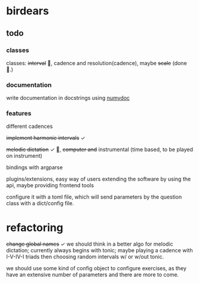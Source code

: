 # birdears

## todo

### classes

classes: ~~interval~~ :tada:, cadence and resolution(cadence), maybe ~~scale~~
(done :tada:.)

### documentation

write documentation in docstrings using [numydoc](https://github.com/numpy/numpy/blob/master/doc/HOWTO_DOCUMENT.rst.txt#documenting-classes)

### features

different cadences

~~implement harmonic intervals~~ ✓

~~melodic dictation~~ ✓ :tada:, ~~computer and~~ instrumental (time based,
to be played on instrument)

bindings with argparse

plugins/extensions, easy way of users extending the software by using the api,
maybe providing frontend tools

configure it with a toml file, which will send parameters by the question class
with a dict/config file.

# refactoring

~~change global names~~ ✓
we should think in a better algo for melodic dictation; currently always begins
with tonic; maybe playing a cadence with I-V-IV-I triads then choosing random
intervals w/ or w/out tonic.

we should use some kind of config object to configure exercises, as they have an
extensive number of parameters and there are more to come.
